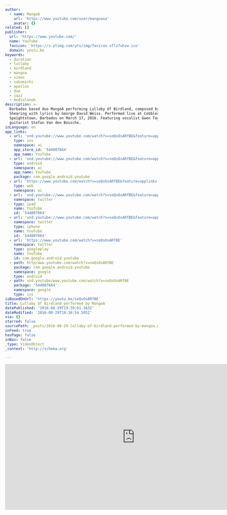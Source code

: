 ```yaml
---
author:
  - name: MangoA
    url: 'https://www.youtube.com/user/mangoaoa'
    avatar: {}
related: []
publisher:
  url: 'https://www.youtube.com/'
  name: YouTube
  favicon: 'https://s.ytimg.com/yts/img/favicon-vflz7uhzw.ico'
  domain: youtu.be
keywords:
  - duration
  - lullaby
  - birdland
  - mangoa
  - views
  - sakamichi
  - apollon
  - duo
  - jazz
  - mediolanum
description: >-
  Barbados based duo MangoA performing Lullaby Of Birdland, composed by George
  Shearing with lyrics by George David Weiss. Performed live at Cobblers Cove,
  Speightstown, Barbados on March 17, 2016. Featuring vocalist Gwen Taylor and
  guitarist Stefan Van den Bossche.
inLanguage: en
app_links:
  - url: 'vnd.youtube://www.youtube.com/watch?v=seQsOsARfBE&feature=applinks'
    type: ios
    namespace: ai
    app_store_id: '544007664'
    app_name: YouTube
  - url: 'vnd.youtube://www.youtube.com/watch?v=seQsOsARfBE&feature=applinks'
    type: android
    namespace: ai
    app_name: YouTube
    package: com.google.android.youtube
  - url: 'https://www.youtube.com/watch?v=seQsOsARfBE&feature=applinks'
    type: web
    namespace: ai
  - url: 'vnd.youtube://www.youtube.com/watch?v=seQsOsARfBE&feature=applinks'
    namespace: twitter
    type: ipad
    name: YouTube
    id: '544007664'
  - url: 'vnd.youtube://www.youtube.com/watch?v=seQsOsARfBE&feature=applinks'
    namespace: twitter
    type: iphone
    name: YouTube
    id: '544007664'
  - url: 'https://www.youtube.com/watch?v=seQsOsARfBE'
    namespace: twitter
    type: googleplay
    name: YouTube
    id: com.google.android.youtube
  - path: http/www.youtube.com/watch?v=seQsOsARfBE
    package: com.google.android.youtube
    namespace: google
    type: android
  - path: vnd.youtube/www.youtube.com/watch?v=seQsOsARfBE
    package: '544007664'
    namespace: google
    type: ios
isBasedOnUrl: 'https://youtu.be/seQsOsARfBE'
title: Lullaby Of Birdland performed by MangoA
datePublished: '2016-08-29T19:39:01.163Z'
dateModified: '2016-08-29T19:38:54.505Z'
via: {}
starred: false
sourcePath: _posts/2016-08-29-lullaby-of-birdland-performed-by-mangoa.md
inFeed: true
hasPage: false
inNav: false
_type: VideoObject
_context: 'http://schema.org'

---
```

<iframe src="https://cdn.embedly.com/widgets/media.html?src=https%3A%2F%2Fwww.youtube.com%2Fembed%2FseQsOsARfBE%3Ffeature%3Doembed&amp;url=http%3A%2F%2Fwww.youtube.com%2Fwatch%3Fv%3DseQsOsARfBE&amp;image=https%3A%2F%2Fi.ytimg.com%2Fvi%2FseQsOsARfBE%2Fhqdefault.jpg&amp;key=b7d04c9b404c499eba89ee7072e1c4f7&amp;type=text%2Fhtml&amp;schema=youtube" width="854" height="480" scrolling="no" frameborder="0" allowfullscreen="" style=""></iframe>